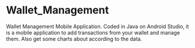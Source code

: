 # Wallet_Management
Wallet Management Mobile Application. Coded in Java on Android Studio, it is a mobile application to add transactions from your wallet and manage them. Also get some charts about according to the data.
